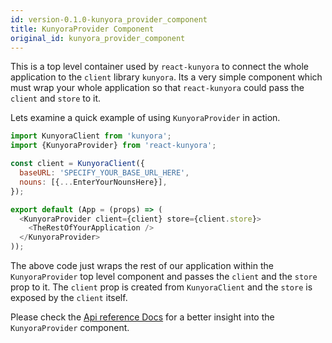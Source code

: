 ```yaml
---
id: version-0.1.0-kunyora_provider_component
title: KunyoraProvider Component
original_id: kunyora_provider_component
---
```


This is a top level container used by `react-kunyora` to connect the whole application to the `client` library `kunyora`. Its a very simple component which must wrap your whole application so that `react-kunyora` could pass the `client` and `store` to it.

Lets examine a quick example of using `KunyoraProvider` in action.

```javascript
import KunyoraClient from 'kunyora';
import {KunyoraProvider} from 'react-kunyora';

const client = KunyoraClient({
  baseURL: 'SPECIFY_YOUR_BASE_URL_HERE',
  nouns: [{...EnterYourNounsHere}],
});

export default (App = (props) => (
  <KunyoraProvider client={client} store={client.store}>
    <TheRestOfYourApplication />
  </KunyoraProvider>
));
```

The above code just wraps the rest of our application within the `KunyoraProvider` top level component and passes the `client` and the `store` prop to it. The `client` prop is created from `KunyoraClient` and the `store` is exposed by the `client` itself.

Please check the [Api reference Docs](kunyora_provider_api_reference.md) for a better insight into the `KunyoraProvider` component.
